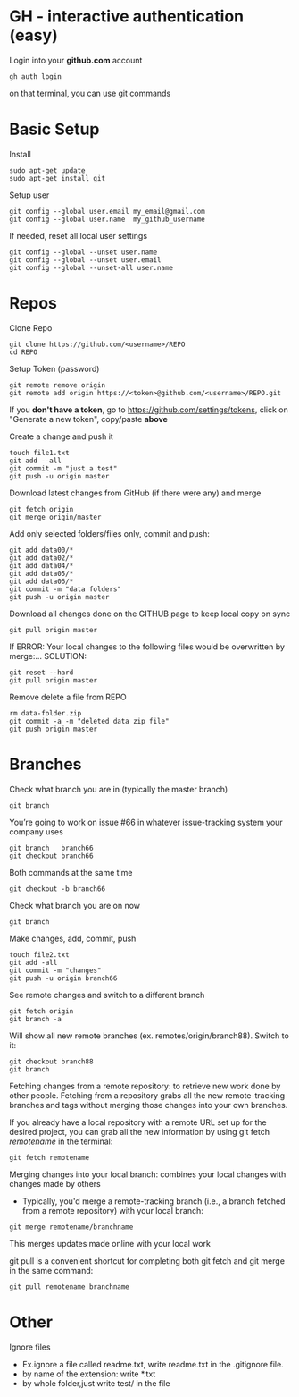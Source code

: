 # GH - interactive authentication (easy)
Login into your **github.com** account 
```
gh auth login
```
on that terminal, you can use git commands 


# Basic Setup
Install 
```
sudo apt-get update
sudo apt-get install git
```
Setup user
```
git config --global user.email my_email@gmail.com
git config --global user.name  my_github_username
```
If needed, reset all local user settings
```
git config --global --unset user.name
git config --global --unset user.email
git config --global --unset-all user.name
```

# Repos
Clone Repo
```
git clone https://github.com/<username>/REPO
cd REPO
```
Setup Token (password)
```
git remote remove origin
git remote add origin https://<token>@github.com/<username>/REPO.git
```

If you **don't have a token**, go to https://github.com/settings/tokens, click on "Generate a new token", copy/paste <token> **above**
    
Create a change and push it
```
touch file1.txt
git add --all
git commit -m "just a test"
git push -u origin master
```

Download latest changes from GitHub (if there were any) and merge
```
git fetch origin
git merge origin/master
```

Add only selected folders/files only, commit and push:
```
git add data00/*
git add data02/*
git add data04/*
git add data05/*
git add data06/*
git commit -m "data folders"
git push -u origin master
```

Download all changes done on the GITHUB page to keep local copy on sync
```
git pull origin master
```

If ERROR: Your local changes to the following files would be overwritten by merge:... SOLUTION:
```
git reset --hard
git pull origin master
```

Remove delete a file from REPO
```
rm data-folder.zip
git commit -a -m "deleted data zip file"
git push origin master
```

# Branches

Check what branch you are in (typically the master branch)
```
git branch
```

You’re going to work on issue #66 in whatever issue-tracking system your company uses
```
git branch   branch66
git checkout branch66
```

Both commands at the same time
```
git checkout -b branch66
```

Check what branch you are on now
```
git branch
```

Make changes, add, commit, push
```
touch file2.txt
git add -all
git commit -m "changes"
git push -u origin branch66
```

See remote changes and switch to a different branch
```
git fetch origin
git branch -a
```

Will show all new remote branches (ex. remotes/origin/branch88). Switch to it:
```
git checkout branch88
git branch    
```

Fetching changes from a remote repository: to retrieve new work done by other people. Fetching from a repository grabs all the new remote-tracking branches and tags without merging those changes into your own branches.

If you already have a local repository with a remote URL set up for the desired project, you can grab all the new information by using git fetch *remotename* in the terminal:
```
git fetch remotename
```

Merging changes into your local branch: combines your local changes with changes made by others
* Typically, you'd merge a remote-tracking branch (i.e., a branch fetched from a remote repository) with your local branch:
```
git merge remotename/branchname
```
This merges updates made online with your local work

    
git pull is a convenient shortcut for completing both git fetch and git merge in the same command:
```
git pull remotename branchname
```
    
    
    
# Other

Ignore files
* Ex.ignore a file called readme.txt, write readme.txt in the .gitignore file.
* by name of the extension: write *.txt
* by whole folder,just write test/ in the file



